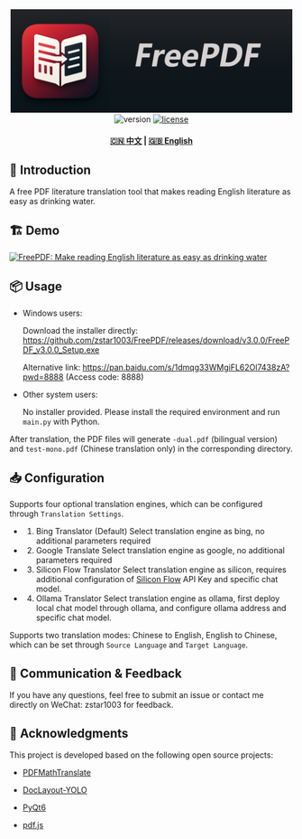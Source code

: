 <div align="center">
  <img src="assets/logo_with_txt.png" width="500" alt="FreePDF">
</div>

<div align="center">
  <img src="https://img.shields.io/badge/version-3.0.0-blue" alt="version">
  <a href="LICENSE"><img src="https://img.shields.io/badge/license-AGPL3.0-green" alt="license"></a>
  <h4>
    <a href="README.md">🇨🇳 中文</a>
    <span> | </span>
    <a href="README_EN.md">🇬🇧 English</a>
  </h4>
</div>

## 🌟 Introduction

A free PDF literature translation tool that makes reading English literature as easy as drinking water.


## 🏗️ Demo

[![FreePDF: Make reading English literature as easy as drinking water](https://i0.hdslb.com/bfs/archive/43c920704c379c27424211f3edfc1657369dfd66.jpg@672w_378h_1c.avif)](https://www.bilibili.com/video/BV1hcKfzEE9e)


## 📦 Usage

- Windows users:

  Download the installer directly: https://github.com/zstar1003/FreePDF/releases/download/v3.0.0/FreePDF_v3.0.0_Setup.exe

  Alternative link: https://pan.baidu.com/s/1dmqg33WMgiFL62Ol7438zA?pwd=8888 (Access code: 8888)

- Other system users:

  No installer provided. Please install the required environment and run `main.py` with Python.

After translation, the PDF files will generate `-dual.pdf` (bilingual version) and `test-mono.pdf` (Chinese translation only) in the corresponding directory.

## 📥 Configuration

Supports four optional translation engines, which can be configured through `Translation Settings`.

- 1. Bing Translator (Default)
     Select translation engine as bing, no additional parameters required

- 2. Google Translate
     Select translation engine as google, no additional parameters required

- 3. Silicon Flow Translator
     Select translation engine as silicon, requires additional configuration of [Silicon Flow](https://cloud.siliconflow.cn/i/bjDoFhPf) API Key and specific chat model.

- 4. Ollama Translator
     Select translation engine as ollama, first deploy local chat model through ollama, and configure ollama address and specific chat model.

Supports two translation modes: Chinese to English, English to Chinese, which can be set through `Source Language` and `Target Language`.

## 📮 Communication & Feedback

If you have any questions, feel free to submit an issue or contact me directly on WeChat: zstar1003 for feedback.

## 🚀 Acknowledgments

This project is developed based on the following open source projects:

- [PDFMathTranslate](https://github.com/Byaidu/PDFMathTranslate)

- [DocLayout-YOLO](https://github.com/opendatalab/DocLayout-YOLO)

- [PyQt6](https://www.riverbankcomputing.com/software/pyqt)

- [pdf.js](https://github.com/mozilla/pdf.js) 